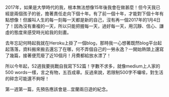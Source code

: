 2017年，如果是大學時代的我，根本無法想像15年後我會在做甚麼！但今天我已經是兩個孩子的爸，擔著責任走向下個十年。有了前一個十年，才能對下個十年有點想像！但誰叫人生的每一刻每一天都是新的自己，沒有再一個2017年的1月4日了！因為沒有重複的一天，所以只能把握每一天，過好每一天，用沉靜、信心、謙虛的態度來感受時光給我的刻畫。

去年忘記何時起我就在Heroku上掛了一個blog，那時我一心想著既然blog平台起起落落，資料搬來搬去還忘了在哪，何不弄個自己的一勞永逸？一開始熱頭上還寫了幾篇，接著便荒廢了近10個月！月費都給放水漂了！

所以今年起，52週我要挑戰自我寫下52篇！字數不求多，就像medium上人家的500 words一樣，言之有物，五百成章。反過來說，若限制500字不囉嗦，對生活的碎念可能還不夠呀！

第一週第一篇，先預告應該會是…宜蘭兩日遊的紀念。
